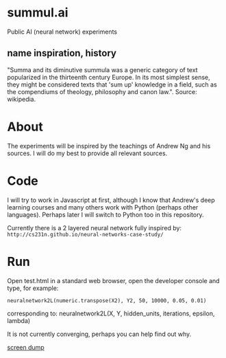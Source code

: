 # summul.ai
Public AI (neural network) experiments

## name inspiration, history
"Summa and its diminutive summula was a generic category of text popularized in the thirteenth century Europe. In its most simplest sense, they might be considered texts that 'sum up' knowledge in a field, such as the compendiums of theology, philosophy and canon law.". Source: wikipedia.

# About
The experiments will be inspired by the teachings of Andrew Ng and his sources. I will do my best to provide all relevant sources.

# Code
I will try to work in Javascript at first, although I know that Andrew's deep learning courses and many others work with Python (perhaps other languages). Perhaps later I will switch to Python too in this repository.

Currently there is a 2 layered neural network fully inspired by: `http://cs231n.github.io/neural-networks-case-study/`

# Run

Open test.html in a standard web browser, open the developer console and type, for example: 

`neuralnetwork2L(numeric.transpose(X2), Y2, 50, 10000, 0.05, 0.01)`

corresponding to: neuralnetwork2L(X, Y, hidden_units, iterations, epsilon, lambda)

It is not currently converging, perhaps you can help find out why.

[screen dump](img/screen20180423.png)
